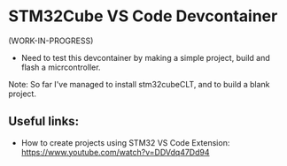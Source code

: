 # STM32Cube VS Code Devcontainer

(WORK-IN-PROGRESS)

- Need to test this devcontainer by making a simple project, build and flash a micrcontroller.

Note: So far I've managed to install stm32cubeCLT, and to build a blank project.


## Useful links:

- How to create projects using STM32 VS Code Extension: https://www.youtube.com/watch?v=DDVdq47Dd94

